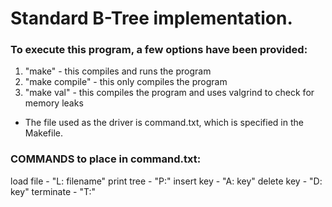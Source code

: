 # Standard B-Tree implementation.

### To execute this program, a few options have been provided:

 1) "make" - this compiles and runs the program
 2) "make compile" - this only compiles the program
 3) "make val" - this compiles the program and uses valgrind to check for memory leaks

- The file used as the driver is command.txt, which is specified in the Makefile.

### COMMANDS to place in command.txt:

 load file   - "L: filename"
 print tree  - "P:"
 insert key  - "A: key"
 delete key  - "D: key"
 terminate   - "T:"
